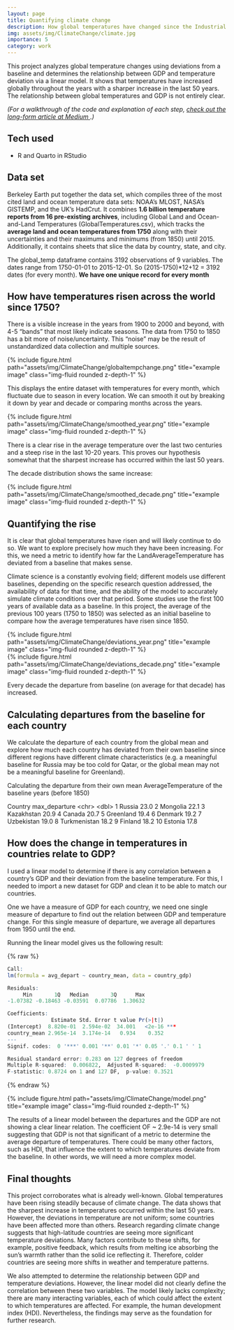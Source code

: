```yaml
---
layout: page
title: Quantifying climate change
description: How global temperatures have changed since the Industrial Revolution 
img: assets/img/ClimateChange/climate.jpg
importance: 5
category: work
---
```


This project analyzes global temperature changes using deviations from a baseline and determines the relationship between GDP and temperature deviation via a linear model. It shows that temperatures have increased globally throughout the years with a sharper increase in the last 50 years. The relationship between global temperatures and GDP is not entirely clear.

*(For a walkthrough of the code and explanation of each step, <a href="https://medium.com/@karakulath.suraj/quantifying-climate-change-f304eff918cf">  check out the long-form article at Medium </a>.)*

## Tech used

- R and Quarto in RStudio


## Data set

Berkeley Earth put together the data set, which compiles three of the most cited land and ocean temperature data sets: NOAA’s MLOST, NASA’s GISTEMP, and the UK’s HadCrut. It combines **1.6 billion temperature reports from 16 pre-existing archives**, including Global Land and Ocean-and-Land Temperatures (GlobalTemperatures.csv), which tracks the **average land and ocean temperatures from 1750** along with their uncertainties and their maximums and minimums (from 1850) until 2015. Additionally, it contains sheets that slice the data by country, state, and city.

The global_temp dataframe contains 3192 observations of 9 variables. The dates range from 1750-01-01 to 2015-12-01. So (2015-1750)\*12+12 = 3192 dates (for every month). **We have one unique record for every month**

## **How have temperatures risen across the world since 1750?**

There is a visible increase in the years from 1900 to 2000 and beyond, with 4-5 “bands” that most likely indicate seasons. The data from 1750 to 1850 has a bit more of noise/uncertainty. This “noise” may be the result of unstandardized data collection and multiple sources.

<div class="row">
    <div class="col-sm mt-3 mt-md-0">
        {% include figure.html path="assets/img/ClimateChange/globaltempchange.png" title="example image" class="img-fluid rounded z-depth-1" %}
    </div>
</div>

 

This displays the entire dataset with temperatures for every month, which fluctuate due to season in every location. We can smooth it out by breaking it down by year and decade or comparing months across the years.

<div class="row">
    <div class="col-sm mt-3 mt-md-0">
        {% include figure.html path="assets/img/ClimateChange/smoothed_year.png" title="example image" class="img-fluid rounded z-depth-1" %}
    </div>
</div>


There is a clear rise in the average temperature over the last two centuries and a steep rise in the last 10-20 years. This proves our hypothesis somewhat that the sharpest increase has occurred within the last 50 years.

The decade distribution shows the same increase:

<div class="row">
    <div class="col-sm mt-3 mt-md-0">
        {% include figure.html path="assets/img/ClimateChange/smoothed_decade.png" title="example image" class="img-fluid rounded z-depth-1" %}
    </div>
</div>


## **Quantifying the rise**

It is clear that global temperatures have risen and will likely continue to do so. We want to explore precisely how much they have been increasing. For this, we need a metric to identify how far the LandAverageTemperature has deviated from a baseline that makes sense.

Climate science is a constantly evolving field; different models use different baselines, depending on the specific research question addressed, the availability of data for that time, and the ability of the model to accurately simulate climate conditions over that period. Some studies use the first 100 years of available data as a baseline. In this project, the average of the previous 100 years (1750 to 1850) was selected as an initial baseline to compare how the average temperatures have risen since 1850.

<div class="row">
    <div class="col-sm mt-3 mt-md-0">
        {% include figure.html path="assets/img/ClimateChange/deviations_year.png" title="example image" class="img-fluid rounded z-depth-1" %}
    </div>
</div>


<div class="row">
    <div class="col-sm mt-3 mt-md-0">
        {% include figure.html path="assets/img/ClimateChange/deviations_decade.png" title="example image" class="img-fluid rounded z-depth-1" %}
    </div>
</div>

Every decade the departure from baseline (on average for that decade) has increased.

## **Calculating departures from the baseline for each country**

We calculate the departure of each country from the global mean and explore how much each country has deviated from their own baseline since different regions have different climate characteristics (e.g. a meaningful baseline for Russia may be too cold for Qatar, or the global mean may not be a meaningful baseline for Greenland).

Calculating the departure from their own mean AverageTemperature of the baseline years (before 1850)

Country max_departure
\<chr\> \<dbl\>
1 Russia 23.0
2 Mongolia 22.1
3 Kazakhstan 20.9
4 Canada 20.7
5 Greenland 19.4
6 Denmark 19.2
7 Uzbekistan 19.0
8 Turkmenistan 18.2
9 Finland 18.2
10 Estonia 17.8

## How does the change in temperatures in countries relate to GDP?

I used a linear model to determine if there is any correlation between a country’s GDP and their deviation from the baseline temperature. For this, I needed to import a new dataset for GDP and clean it to be able to match our countries.

One we have a measure of GDP for each country, we need one single measure of departure to find out the relation between GDP and temperature change. For this single measure of departure, we average all departures from 1950 until the end.

Running the linear model gives us the following result:

{% raw %}
```R
Call:
lm(formula = avg_depart ~ country_mean, data = country_gdp)

Residuals:
     Min       1Q   Median       3Q      Max 
-1.07382 -0.18463 -0.03591  0.07786  1.30632 

Coefficients:
              Estimate Std. Error t value Pr(>|t|)    
(Intercept)  8.820e-01  2.594e-02  34.001   <2e-16 ***
country_mean 2.965e-14  3.174e-14   0.934    0.352    
---
Signif. codes:  0 '***' 0.001 '**' 0.01 '*' 0.05 '.' 0.1 ' ' 1

Residual standard error: 0.283 on 127 degrees of freedom
Multiple R-squared:  0.006822,  Adjusted R-squared:  -0.0009979 
F-statistic: 0.8724 on 1 and 127 DF,  p-value: 0.3521
```
{% endraw %}


<div class="row">
    <div class="col-sm mt-3 mt-md-0">
        {% include figure.html path="assets/img/ClimateChange/model.png" title="example image" class="img-fluid rounded z-depth-1" %}
    </div>
</div>

The results of a linear model between the departures and the GDP are not showing a clear linear relation. The coefficient OF \~ 2.9e-14 is very small suggesting that GDP is not that significant of a metric to determine the average departure of temperatures. There could be many other factors, such as HDI, that influence the extent to which temperatures deviate from the baseline. In other words, we will need a more complex model.

## **Final thoughts**

This project corroborates what is already well-known. Global temperatures have been rising steadily because of climate change. The data shows that the sharpest increase in temperatures occurred within the last 50 years. However, the deviations in temperature are not uniform; some countries have been affected more than others. Research regarding climate change suggests that high-latitude countries are seeing more significant temperature deviations. Many factors contribute to these shifts, for example, positive feedback, which results from melting ice absorbing the sun’s warmth rather than the solid ice reflecting it. Therefore, colder countries are seeing more shifts in weather and temperature patterns.

We also attempted to determine the relationship between GDP and temperature deviations. However, the linear model did not clearly define the correlation between these two variables. The model likely lacks complexity; there are many interacting variables, each of which could affect the extent to which temperatures are affected. For example, the human development index (HDI). Nevertheless, the findings may serve as the foundation for further research.